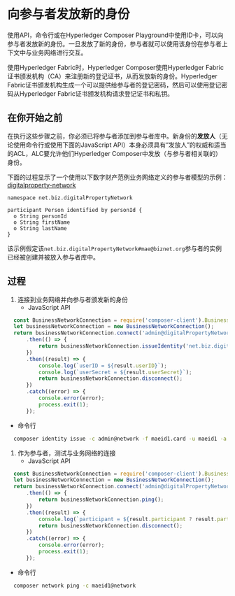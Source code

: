 # 向参与者发放新的身份

使用API，命令行或在Hyperledger Composer Playground中使用ID卡，可以向参与者发放新的身份。一旦发放了新的身份，参与者就可以使用该身份在参与者上下文中与业务网络进行交互。

使用Hyperledger Fabric时，Hyperledger Composer使用Hyperledger Fabric证书颁发机构（CA）来注册新的登记证书，从而发放新的身份。Hyperledger Fabric证书颁发机构生成一个可以提供给参与者的登记密码，然后可以使用登记密码从Hyperledger Fabric证书颁发机构请求登记证书和私钥。

## 在你开始之前

在执行这些步骤之前，你必须已将参与者添加到参与者库中。新身份的**发放人**（无论使用命令行或使用下面的JavaScript API）本身必须具有“发放人”的权威和适当的ACL，ALC要允许他们Hyperledger Composer中发放（与参与者相关联的）身份。

下面的过程显示了一个使用以下数字财产范例业务网络定义的参与者模型的示例：[digitalproperty-network](https://www.npmjs.com/package/digitalproperty-network)
```
namespace net.biz.digitalPropertyNetwork

participant Person identified by personId {
  o String personId
  o String firstName
  o String lastName
}
```

该示例假定该`net.biz.digitalPropertyNetwork#mae@biznet.org`参与者的实例已经被创建并被放入参与者库中。

## 过程

1. 连接到业务网络并向参与者颁发新的身份
   - JavaScript API

```javascript
  const BusinessNetworkConnection = require('composer-client').BusinessNetworkConnection;
  let businessNetworkConnection = new BusinessNetworkConnection();
  return businessNetworkConnection.connect('admin@digitalPropertyNetwork')
      .then(() => {
          return businessNetworkConnection.issueIdentity('net.biz.digitalPropertyNetwork.Person#mae@biznet.org', 'maeid1')
      })
      .then((result) => {
          console.log(`userID = ${result.userID}`);
          console.log(`userSecret = ${result.userSecret}`);
          return businessNetworkConnection.disconnect();
      })
      .catch((error) => {
          console.error(error);
          process.exit(1);
      });

```

- 命令行
```bash
  composer identity issue -c admin@network -f maeid1.card -u maeid1 -a "resource:net.biz.digitalPropertyNetwork.Person#mae@biznet.org"
```

1. 作为参与者，测试与业务网络的连接
   - JavaScript API
```javascript
  const BusinessNetworkConnection = require('composer-client').BusinessNetworkConnection;
  let businessNetworkConnection = new BusinessNetworkConnection();
  return businessNetworkConnection.connect('admin@digitalPropertyNetwork')
      .then(() => {
          return businessNetworkConnection.ping();
      })
      .then((result) => {
          console.log(`participant = ${result.participant ? result.participant : '<no participant found>'}`);
          return businessNetworkConnection.disconnect();
      })
      .catch((error) => {
          console.error(error);
          process.exit(1);
      });
```
- 命令行
```bash
  composer network ping -c maeid1@network
```
